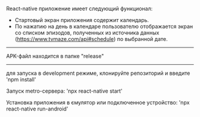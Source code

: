 React-native приложение имеет следующий функционал:
- Стартовый экран приложения содержит календарь.
- По нажатию на день в календаре пользователю отображается экран со списком эпизодов, полученных из источника данных (https://www.tvmaze.com/api#schedule) по выбранной дате.

--------------------------

APK-файл находится в папке "release"

--------------------------

для запуска в development режиме, клонируйте репозиторий и введите 'npm install'

Запуск metro-сервера: 'npx react-native start'

Установка приложения в ємулятор или подключенное устройство: 'npx react-native run-android'
